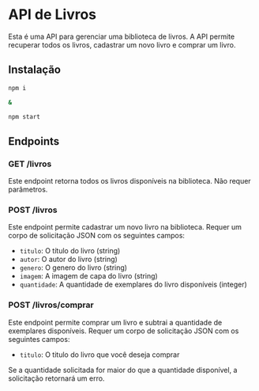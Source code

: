 
# API de Livros

Esta é uma API para gerenciar uma biblioteca de livros. A API permite recuperar todos os livros, cadastrar um novo livro e comprar um livro.

## Instalação

```bash
npm i

&

npm start
```

## Endpoints

### GET /livros

Este endpoint retorna todos os livros disponíveis na biblioteca. Não requer parâmetros.

### POST /livros

Este endpoint permite cadastrar um novo livro na biblioteca. Requer um corpo de solicitação JSON com os seguintes campos:

- `titulo`: O título do livro (string)
- `autor`: O autor do livro (string)
- `genero`: O genero do livro (string)
- `imagem`: A imagem de capa do livro (string)
- `quantidade`: A quantidade de exemplares do livro disponíveis (integer)

### POST /livros/comprar

Este endpoint permite comprar um livro e subtrai a quantidade de exemplares disponíveis. Requer um corpo de solicitação JSON com os seguintes campos:

- `titulo`: O titulo do livro que você deseja comprar 

Se a quantidade solicitada for maior do que a quantidade disponível, a solicitação retornará um erro.